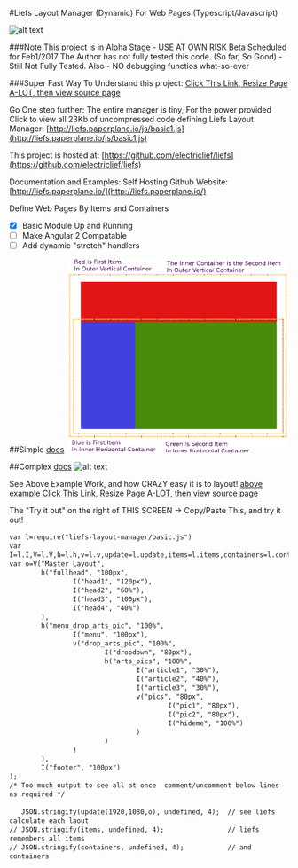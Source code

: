 #Liefs Layout Manager (Dynamic)
For Web Pages (Typescript/Javascript)

![alt text](http://liefs.paperplane.io/images/liefslogo256.png "Liefs Layout MAnager")


###Note This project is in Alpha Stage - USE AT OWN RISK
Beta Scheduled for Feb1/2017
The Author has not fully tested this code.
(So far, So Good) - Still Not Fully Tested.
Also - NO debugging functios what-so-ever


###Super Fast Way To Understand this project:
[Click This Link, Resize Page A-LOT, then view source page](http://liefs.paperplane.io/html/examples/example_00.html)

Go One step further: The entire manager is tiny, For the power provided
Click to view all 23Kb of uncompressed code defining Liefs Layout Manager:
[http://liefs.paperplane.io/js/basic1.js](http://liefs.paperplane.io/js/basic1.js)

This project is hosted at:
[https://github.com/electriclief/liefs](https://github.com/electriclief/liefs)

Documentation and Examples: Self Hosting Github Website:
[http://liefs.paperplane.io/](http://liefs.paperplane.io/)

Define Web Pages By Items and Containers
- [x] Basic Module Up and Running
- [ ] Make Angular 2 Compatable
- [ ] Add dynamic "stretch" handlers

##Simple
[docs](http://liefs.paperplane.io/)
![alt text](https://github.com/electriclief/liefs/raw/master/images/core.png "Simple")

##Complex
[docs](http://liefs.paperplane.io/)
![alt text](http://leafdriving.kissr.com/images/Full002.jpg "Complex")

See Above Example Work, and how CRAZY easy it is to layout!
[above example Click This Link, Resize Page A-LOT, then view source page](http://liefs.paperplane.io/html/examples/example_0.html)

The "Try it out" on the right of THIS SCREEN ->
Copy/Paste This, and try it out!

```
var l=require("liefs-layout-manager/basic.js")
var I=l.I,V=l.V,h=l.h,v=l.v,update=l.update,items=l.items,containers=l.containers;
var o=V("Master Layout",
        h("fullhead", "100px",
                I("head1", "120px"),
                I("head2", "60%"),
                I("head3", "100px"),
                I("head4", "40%")
        ),
        h("menu_drop_arts_pic", "100%",
                I("menu", "100px"),
                v("drop_arts_pic", "100%",
                        I("dropdown", "80px"),
                        h("arts_pics", "100%",
                                I("article1", "30%"),
                                I("article2", "40%"),
                                I("article3", "30%"),
                                v("pics", "80px",
                                        I("pic1", "80px"),
                                        I("pic2", "80px"),
                                        I("hideme", "100%")
                                )
                        )
                )
        ),
        I("footer", "100px")
);
/* Too much output to see all at once  comment/uncomment below lines as required */

   JSON.stringify(update(1920,1080,o), undefined, 4);  // see liefs calculate each laout
// JSON.stringify(items, undefined, 4);                // liefs remembers all items 
// JSON.stringify(containers, undefined, 4);           // and containers
```








